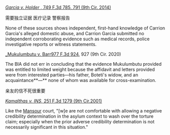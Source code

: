 [_Garcia v. Holder_ , 749 F.3d 785, 791  (9th Cir.  2014)](https://app.vlex.com/vid/895561808)

需要独立证据 医疗记录 警察报告

None of these sources shows independent, first-hand knowledge of Carrion Garcia's alleged domestic abuse, and Carrion Garcia submitted no independent corroborating evidence such as medical records, police investigative reports or witness statements.

[_Mukulumbutu v. Barr977 F.3d 924](https://app.vlex.com/vid/885578786), 927 (9th Cir. 2020)

The BIA did not err in concluding that the evidence Mukulumbutu provided was entitled to limited weight because the affidavit and letters provided were from interested parties—his father, Boteti's widow, and an acquaintance**—** none of whom was available for cross-examination.

亲友的信不死很重要


[_Kamalthas v. INS,_  251 F.3d 1279  (9th Cir.2001)](https://app.vlex.com/vid/895384358)

Like the [Mansour](https://app.vlex.com/vid/894313680) court, "[w]e are not comfortable with allowing a negative credibility determination in the asylum context to wash over the torture claim; especially when the prior adverse credibility determination is not necessarily significant in this situation."


<!--stackedit_data:
eyJoaXN0b3J5IjpbMTg3MzE2OTg0OSwtMjExNjI4OTY5OSwtMT
E0MDgzNjQwOV19
-->